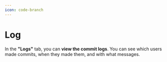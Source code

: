 ```yaml
---
icon: code-branch
---
```


# Log

In the **"Logs"** tab, you can **view the commit logs**. You can see which users made commits, when they made them, and with what messages.

<figure><img src="https://help.goorm.io/~gitbook/image?url=https%3A%2F%2F2181851870-files.gitbook.io%2F%7E%2Ffiles%2Fv0%2Fb%2Fgitbook-x-prod.appspot.com%2Fo%2Fspaces%252F-Lq-Q9LciN1X9EABxGkt%252Fuploads%252F2YIUhUIiFOEmGptoEU3I%252Fimage.png%3Falt%3Dmedia%26token%3D013cda58-586f-48c6-9181-f877f2d8f8c3&#x26;width=768&#x26;dpr=4&#x26;quality=100&#x26;sign=69d8f162&#x26;sv=2" alt=""><figcaption></figcaption></figure>

